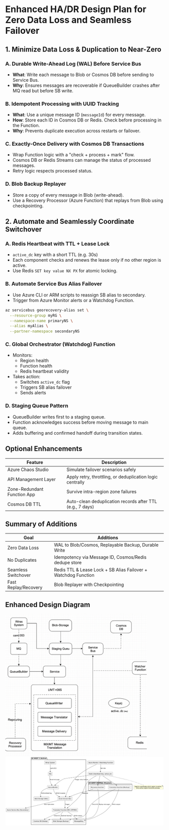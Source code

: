 # Enhanced HA/DR Design Plan for Zero Data Loss and Seamless Failover

## 1. Minimize Data Loss & Duplication to Near-Zero

### A. Durable Write-Ahead Log (WAL) Before Service Bus

- **What**: Write each message to Blob or Cosmos DB before sending to Service Bus.
- **Why**: Ensures messages are recoverable if QueueBuilder crashes after MQ read but before SB write.

### B. Idempotent Processing with UUID Tracking

- **What**: Use a unique message ID (`messageId`) for every message.
- **How**: Store each ID in Cosmos DB or Redis. Check before processing in the Function.
- **Why**: Prevents duplicate execution across restarts or failover.

### C. Exactly-Once Delivery with Cosmos DB Transactions

- Wrap Function logic with a "check + process + mark" flow.
- Cosmos DB or Redis Streams can manage the status of processed messages.
- Retry logic respects processed status.

### D. Blob Backup Replayer

- Store a copy of every message in Blob (write-ahead).
- Use a Recovery Processor (Azure Function) that replays from Blob using checkpointing.



## 2. Automate and Seamlessly Coordinate Switchover

### A. Redis Heartbeat with TTL + Lease Lock

- `active_dc` key with a short TTL (e.g. 30s)
- Each component checks and renews the lease only if no other region is active.
- Use Redis `SET key value NX PX` for atomic locking.

### B. Automate Service Bus Alias Failover

- Use Azure CLI or ARM scripts to reassign SB alias to secondary.
- Trigger from Azure Monitor alerts or a Watchdog Function.

```bash
az servicebus georecovery-alias set \
  --resource-group myRG \
  --namespace-name primaryNS \
  --alias myAlias \
  --partner-namespace secondaryNS
```

### C. Global Orchestrator (Watchdog) Function

- Monitors:
  - Region health
  - Function health
  - Redis heartbeat validity
- Takes action:
  - Switches `active_dc` flag
  - Triggers SB alias failover
  - Sends alerts

### D. Staging Queue Pattern

- QueueBuilder writes first to a staging queue.
- Function acknowledges success before moving message to main queue.
- Adds buffering and confirmed handoff during transition states.



## Optional Enhancements

| Feature                     | Description                                                  |
|-----------------------------|--------------------------------------------------------------|
| Azure Chaos Studio          | Simulate failover scenarios safely                          |
| API Management Layer        | Apply retry, throttling, or deduplication logic centrally    |
| Zone-Redundant Function App | Survive intra-region zone failures                          |
| Cosmos DB TTL               | Auto-clean deduplication records after TTL (e.g., 7 days)    |



## Summary of Additions

| Goal                   | Additions                                                      |
|------------------------|----------------------------------------------------------------|
| Zero Data Loss         | WAL to Blob/Cosmos, Replayable Backup, Durable Write           |
| No Duplicates          | Idempotency via Message ID, Cosmos/Redis dedupe store          |
| Seamless Switchover    | Redis TTL & Lease Lock + SB Alias Failover + Watchdog Function |
| Fast Replay/Recovery   | Blob Replayer with Checkpointing                               |


## Enhanced Design Diagram

<img src="img/mxmt-dr-enh.png" alt="DR Scenario" width="450"/>

<img src="img/mxmt-dr-enh-puml.png" alt="DR Scenario" width="650"/>
